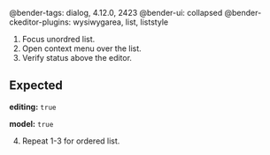 @bender-tags: dialog, 4.12.0, 2423
@bender-ui: collapsed
@bender-ckeditor-plugins: wysiwygarea, list, liststyle

1. Focus unordred list.
2. Open context menu over the list.
3. Verify status above the editor.

## Expected

**editing:** `true`

**model:** `true`

4. Repeat 1-3 for ordered list.
